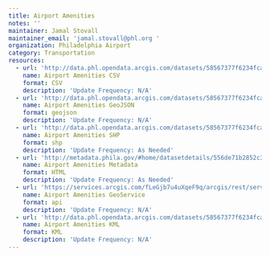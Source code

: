 ```yaml
---
title: Airport Amenities
notes: ''
maintainer: Jamal Stovall
maintainer_email: 'jamal.stovall@phl.org '
organization: Philadelphia Airport
category: Transportation
resources:
  - url: 'http://data.phl.opendata.arcgis.com/datasets/58567377f6234fcab42b1bd8c9c0c5ae_0.csv'
    name: Airport Amenities CSV
    format: CSV
    description: 'Update Frequency: N/A'
  - url: 'http://data.phl.opendata.arcgis.com/datasets/58567377f6234fcab42b1bd8c9c0c5ae_0.geojson'
    name: Airport Amenities GeoJSON
    format: geojson
    description: 'Update Frequency: N/A'
  - url: 'http://data.phl.opendata.arcgis.com/datasets/58567377f6234fcab42b1bd8c9c0c5ae_0.zip'
    name: Airport Amenities SHP
    format: shp
    description: 'Update Frequency: As Needed'
  - url: 'http://metadata.phila.gov/#home/datasetdetails/556de71b2852c3e75e0d799b/representationdetails/556de7383da941e307401283/'
    name: Airport Amenities Metadata
    format: HTML
    description: 'Update Frequency: As Needed'
  - url: 'https://services.arcgis.com/fLeGjb7u4uXqeF9q/arcgis/rest/services/Amenities/FeatureServer/0/query?outFields=*&where=1%3D1'
    name: Airport Amenities GeoService
    format: api
    description: 'Update Frequency: N/A'
  - url: 'http://data.phl.opendata.arcgis.com/datasets/58567377f6234fcab42b1bd8c9c0c5ae_0.kml'
    name: Airport Amenities KML
    format: KML
    description: 'Update Frequency: N/A'
---
```

